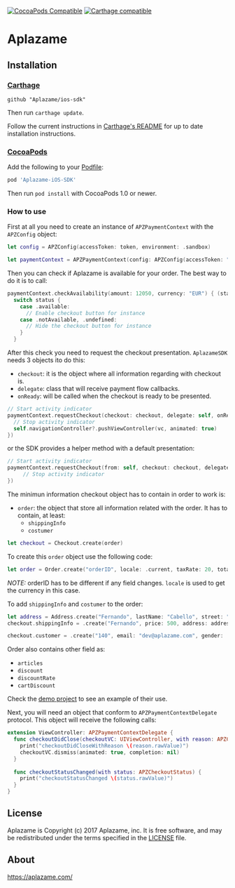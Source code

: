 [![CocoaPods Compatible](https://img.shields.io/cocoapods/v/Aplazame-iOS-SDK.svg)](https://img.shields.io/cocoapods/v/Aplazame-iOS-SDK.svg)
[![Carthage compatible](https://img.shields.io/badge/Carthage-compatible-4BC51D.svg?style=flat)](https://github.com/Carthage/Carthage)
# Aplazame #

<Description>

[tb-Aplazame]: https://aplazame.com/

## Installation ##

### [Carthage] ###

[Carthage]: https://github.com/Carthage/Carthage

```
github "Aplazame/ios-sdk"
```

Then run `carthage update`.

Follow the current instructions in [Carthage's README][carthage-installation]
for up to date installation instructions.

[carthage-installation]: https://github.com/Carthage/Carthage#adding-frameworks-to-an-application

### [CocoaPods] ###

[CocoaPods]: http://cocoapods.org

Add the following to your [Podfile](http://guides.cocoapods.org/using/the-podfile.html):

```ruby
pod 'Aplazame-iOS-SDK'
```

Then run `pod install` with CocoaPods 1.0 or newer.

### How to use ###
First at all you need to create an instance of `APZPaymentContext` with the `APZConfig` object:
```swift
let config = APZConfig(accessToken: token, environment: .sandbox)

let paymentContext = APZPaymentContext(config: APZConfig(accessToken: "your-token-here", environment: .sandbox | .production))
```

Then you can check if Aplazame is available for your order. The best way to do it is to call:
```swift
paymentContext.checkAvailability(amount: 12050, currency: "EUR") { (status) in
  switch status {
    case .available:
      // Enable checkout button for instance
    case .notAvailable, .undefined:
      // Hide the checkout button for instance
    }
  }
```

After this check you need to request the checkout presentation. `AplazameSDK` needs 3 objects ito do this:
- `checkout`: it is the object where all information regarding with checkout is.
- `delegate`: class that will receive payment flow callbacks.
- `onReady`: will be called when the checkout is ready to be presented.

```swift
// Start activity indicator
paymentContext.requestCheckout(checkout: checkout, delegate: self, onReady: { vc in
  // Stop activity indicator
  self.navigationController?.pushViewController(vc, animated: true)
})
```
or the SDK provides a helper method with a default presentation:
```swift
// Start activity indicator
paymentContext.requestCheckout(from: self, checkout: checkout, delegate: self, onPresent: {
     // Stop activity indicator       
})
```
The minimun information checkout object has to contain in order to work is: 
- `order`: the object that store all information related with the order. It has to contain, at least:
  - `shippingInfo`
  - `costumer`

```swift
let checkout = Checkout.create(order)
```

To create this `order` object use the following code:
```swift
let order = Order.create("orderID", locale: .current, taxRate: 20, totalAmount: 2000, discount: -362)
```
*NOTE:* orderID has to be different if any field changes.
`locale` is used to get the currency in this case.

To add `shippingInfo` and `costumer` to the order:
```swift
let address = Address.create("Fernando", lastName: "Cabello", street: "Torre Picasso, Plaza Pablo Ruiz Picasso 1", city: "Madrid", state: "Madrid", countryLocale: .current, postcode: "28020")
checkout.shippingInfo = .create("Fernando", price: 500, address: address)

checkout.customer = .create("140", email: "dev@aplazame.com", gender: .male, type: .existing)
```
Order also contains other field as:
- `articles`
- `discount`
- `discountRate`
- `cartDiscount`

Check the [demo project](/Aplazame-ios-sdk-demo) to see an example of their use.

Next, you will need an object that conform to `APZPaymentContextDelegate` protocol. This object will receive the following calls:

```swift
extension ViewController: APZPaymentContextDelegate {
  func checkoutDidClose(checkoutVC: UIViewController, with reason: APZCheckoutCloseReason) {
    print("checkoutDidCloseWithReason \(reason.rawValue)")
    checkoutVC.dismiss(animated: true, completion: nil)
  }
    
  func checkoutStatusChanged(with status: APZCheckoutStatus) {
    print("checkoutStatusChanged \(status.rawValue)")
  }
}
```

License
-------

Aplazame is Copyright (c) 2017 Aplazame, inc. It is free software, and may be
redistributed under the terms specified in the [LICENSE](/LICENSE.txt) file.

About
-----

https://aplazame.com/

